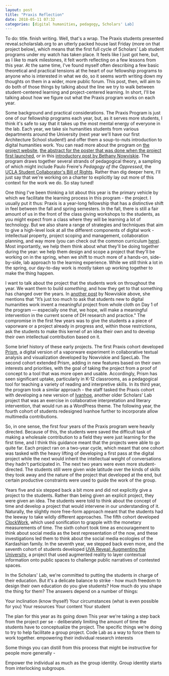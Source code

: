```yaml
---
layout: post
title: "Praxis Reflection"
date: 2018-05-11 07:32
categories: [digital humanities, pedagogy, Scholars' Lab]
---
```


To do: title. finish writing.
Well, that's a wrap. The Praxis students presented reveal.scholarslab.org to an utterly packed house last Friday (more on that project below), which means that the first full cycle of Scholars' Lab student programs under my watch has taken place. It feels like I just got here, but, as I like to mark milestones, it felt worth reflecting on a few lessons from this year. At the same time, I've found myself often describing a few basic theoretical and practical tensions at the heart of our fellowship programs to anyone who is interested in what we do, so it seems worth writing down my thoughts on them in a wider, more public forum. This post, then, will aim to do both of those things by talking about the line we try to walk between student-centered learning and project-centered learning. In short, I'll be talking about how we figure out what the Praxis program works on each year.

Some background and practical considerations. The Praxis Program is just one of our fellowship programs each year, but, as it serves more students, I think it's safe to say that it takes up the most mental energy of everyone in the lab. Each year, we take six humanities students from various departments around the University (next year we'll have our first Architecture School student!) and offer them a soup-to-nuts introduction to digital humanities work. You can read more about the program on [the project website](http://praxis.scholarslab.org/about/), [the abstract for the poster that was done when the project first launched](http://www.dh2012.uni-hamburg.de/conference/programme/abstracts/realigning-digital-humanities-training-the-praxis-program-at-the-scholars-lab.1.html), or in this [introductory post by Bethany Nowviskie](http://scholarslab.org/grad-student-research/announcing-the-praxis-program/). The program draws together several strands of pedagogical theory, a sampling of which might include Paulo Freire's _Pedagogy of the Oppressed_, the [UCLA Student Collaborator's Bill of Rights](http://cdh.ucla.edu/news/a-student-collaborators-bill-of-rights/). Rather than dig deeper here, I'll just say that we're working on a charter to explicitly lay out more of this context for the work we do. So stay tuned!

One thing I've been thinking a lot about this year is the primary vehicle by which we facilitate the learning process in this program - the project. I usually put it thus: Praxis is a year-long fellowship that has a distinctive shift in feel between the fall and spring semesters. In the fall, there is still a fair amount of us in the front of the class giving workshops to the students, as you might expect from a class where they will be learning a lot of technology. But we also share a range of strategies and techniques that aim to give a high-level look at all the different components of digital work - intellectual property, project scoping and management, collaboration planning, and way more (you can check out the common curriculum [here](http://praxis.scholarslab.org/curriculum/)). Most importantly, we help them think about what they'll be doing together during the year: we help them design and scope a project that they'll be working on in the spring, when we shift to much more of a hands-on, side-by-side, lab approach to the learning experience. While we still think a lot in the spring, our day-to-day work is mostly taken up working together to make the thing happen.

I want to talk about the project that the students work on throughout the year. We want them to build *something*, and how they get to that something has changed over the years. In [another post](http://nowviskie.org/2011/praxis-and-prism/) by Nowviskie above, she mentions that "It’s just too much to ask that students new to digital humanities work invent a meaningful project from whole cloth on Day 1 of the program — especially one that, we hope, will make a meaningful intervention in the current scene of DH research and practice." The compromise in the first few years was to give the students a a piece of vaporware or a project already in progress and, within those restrictions, ask the students to make this kernel of an idea their own and to develop their own intellectual contribution based on it.

Some brief history of these early projects. The first Praxis cohort developed [Prism](http://prism.scholarslab.org), a digital version of a vaporware experiment in collaborative textual analysis and visualization developed by Nowviskie and SpecLab. The second cohort extended Prism, adding in new features based on their own interests and priorities, with the goal of taking the project from a proof of concept to a tool that was more open and usable. Accordingly, Prism has seen significant uptake, particularly in K-12 classrooms, as a pedagogical tool for teaching a variety of reading and interpretive skills. In its third year, the program took a similar approach - the staff tasked the Praxis cohort with developing a new version of [Ivanhoe](http://ivanhoe.scholarslab.org/), another older Scholars' Lab project that was an exercise in collaborative interpretation and literary intervention, that would run as a WordPress theme. The following year, the fourth cohort of students redesigned Ivanhoe further to incorporate allow multimedia contributions.

So, in one sense, the first four years of the Praxis program were heavily directed. Because of this, the students were saved the difficult task of making a wholesale contribution to a field they were just learning for the first time, and I think this guidance meant that the projects were able to go quite far. Each project ran on a two-year cycle, which meant that one cohort was tasked with the heavy lifting of developing a first pass at the digital project while the next would inherit the intellectual weight of conversations they hadn't participated in. The next two years were even more student-directed. The students still were given wide latitude over the kinds of skills they took away and the nature of the project that developed at the end, but certain productive constraints were used to guide the work of the group.

Years five and six stepped back a bit more and did not explicitly give a project to the students. Rather than being given an explicit project, they were given an idea. The students were told to think about the concept of time and develop a project that would intervene in our understanding of it. Naturally, the slightly more free-form approach meant that the students had the leeway to take wildly different approaches. The fifth cohort developed [ClockWork](http://clockwork.scholarslab.org/), which used sonification to grapple with the monetary measurements of time. The sixth cohort took time as encouragement to think about social media as the best representation of the now, and these investigations led them to think about the social media ecologies of the Kardashian family. In the seventh year, we stepped back even more, and the seventh cohort of students developed [UVA Reveal: Augmenting the University](http://reveal.scholarslab.org/), a project that used augmented reality to layer contextual information onto public spaces to challenge public narratives of contested spaces. 

In the Scholars' Lab, we're committed to putting the students in charge of their education. But it's a delicate balance to strike - how much freedom to design their own education do you give students? How much do you shape the thing for them? The answers depend on a number of things:

Your inclination (know thyself)
Your circumstances (what is even possible for you)
Your resources
Your content
Your student

The plan for this year as its going down
This year we're taking a step back from the project per se - deliberately limiting the amount of time the students have to conceptualize the project.
The specific things we're doing to try to help facilitate a group project.
Code Lab as a way to force them to work together.
empowering their individual research interests

Some things you can distill from this process that might be instructive for people more generally - 

Empower the individual as much as the group identity.
Group identity starts from interlocking subgroups.

